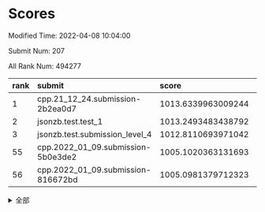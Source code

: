 # Scores

Modified Time: 2022-04-08 10:04:00

Submit Num: 207

All Rank Num: 494277

| rank |               submit               |       score        |       sigma        | pk_num |
| :--- | :--------------------------------- | :----------------- | :----------------- | :----- |
| 1    | cpp.21_12_24.submission-2b2ea0d7   | 1013.6339963009244 | 0.8014579679507394 | 9548   |
| 2    | jsonzb.test.test_1                 | 1013.2493483438792 | 0.824514385857604  | 9555   |
| 3    | jsonzb.test.submission_level_4     | 1012.8110693971042 | 0.806173050903179  | 9553   |
| 55   | cpp.2022_01_09.submission-5b0e3de2 | 1005.1020363131693 | 0.7232248955267571 | 9546   |
| 56   | cpp.2022_01_09.submission-816672bd | 1005.0981379712323 | 0.7067868985930564 | 9549   |


<details>
<summary>全部</summary>

| rank |                 submit                 |       score        |       sigma        | pk_num |
| :--- | :------------------------------------- | :----------------- | :----------------- | :----- |
| 1    | cpp.21_12_24.submission-2b2ea0d7       | 1013.6339963009244 | 0.8014579679507394 | 9548   |
| 2    | jsonzb.test.test_1                     | 1013.2493483438792 | 0.824514385857604  | 9555   |
| 3    | jsonzb.test.submission_level_4         | 1012.8110693971042 | 0.806173050903179  | 9553   |
| 4    | gobigger.level_3.submission_level_3_30 | 1012.276451640232  | 0.7871356150262174 | 9551   |
| 5    | gobigger.level_3.submission_level_3_47 | 1011.8986593570463 | 0.7938553285017621 | 9557   |
| 6    | gobigger.level_3.submission_level_3_42 | 1011.4594927819019 | 0.7906259924081762 | 9549   |
| 7    | gobigger.level_3.submission_level_3_40 | 1011.0587569816664 | 0.767705011409475  | 9554   |
| 8    | gobigger.level_3.submission_level_3_36 | 1010.9843890629865 | 0.7839335405170513 | 9554   |
| 9    | gobigger.level_3.submission_level_3_28 | 1010.8837987913762 | 0.7594858846020319 | 9553   |
| 10   | gobigger.level_3.submission_level_3_24 | 1010.7832335960368 | 0.777478030818507  | 9552   |
| 11   | gobigger.level_3.submission_level_3_1  | 1010.5171531062579 | 0.7545389608170897 | 9552   |
| 12   | gobigger.level_3.submission_level_3_49 | 1010.5061352094955 | 0.7801767684361752 | 9551   |
| 13   | gobigger.level_3.submission_level_3_2  | 1010.4549224938211 | 0.7473240293444194 | 9548   |
| 14   | gobigger.level_3.submission_level_3_27 | 1010.4523807243694 | 0.7729614615465437 | 9550   |
| 15   | gobigger.level_3.submission_level_3_37 | 1010.3890805194394 | 0.7436782974397284 | 9550   |
| 16   | gobigger.level_3.submission_level_3_23 | 1010.3798850531686 | 0.7587035779770637 | 9551   |
| 17   | gobigger.level_3.submission_level_3_26 | 1010.3342141858434 | 0.7450214381065278 | 9553   |
| 18   | gobigger.level_3.submission_level_3_41 | 1010.3211250752288 | 0.7745799153222435 | 9548   |
| 19   | gobigger.level_3.submission_level_3_16 | 1010.287568319692  | 0.7687982312661366 | 9554   |
| 20   | gobigger.level_3.submission_level_3_3  | 1010.214954733742  | 0.7823090099879799 | 9550   |
| 21   | gobigger.level_3.submission_level_3_46 | 1010.191577216953  | 0.7358545414167019 | 9554   |
| 22   | gobigger.level_3.submission_level_3_43 | 1010.0281740474005 | 0.7676239582432789 | 9549   |
| 23   | gobigger.level_3.submission_level_3_38 | 1010.0269376409132 | 0.7703700179981187 | 9554   |
| 24   | gobigger.level_3.submission_level_3_10 | 1009.9845393563423 | 0.7784155576800175 | 9545   |
| 25   | gobigger.level_3.submission_level_3_35 | 1009.9595511695275 | 0.7494753649738278 | 9551   |
| 26   | gobigger.level_3.submission_level_3_22 | 1009.9522996622275 | 0.754762291741188  | 9548   |
| 27   | gobigger.level_3.submission_level_3_15 | 1009.8767861857452 | 0.7448975402877477 | 9545   |
| 28   | gobigger.level_3.submission_level_3_9  | 1009.858389587968  | 0.75378000267906   | 9550   |
| 29   | gobigger.level_3.submission_level_3_32 | 1009.8349430925556 | 0.7638986190407959 | 9550   |
| 30   | gobigger.level_3.submission_level_3_21 | 1009.7750468837061 | 0.7668447067595111 | 9549   |
| 31   | gobigger.level_3.submission_level_3_19 | 1009.7532118588997 | 0.7474657241888286 | 9550   |
| 32   | gobigger.level_3.submission_level_3_0  | 1009.7122007360549 | 0.7767009930350451 | 9551   |
| 33   | gobigger.level_3.submission_level_3_48 | 1009.7018735167702 | 0.7490688800720857 | 9558   |
| 34   | gobigger.level_3.submission_level_3_45 | 1009.6536593363882 | 0.749724379031168  | 9548   |
| 35   | gobigger.level_3.submission_level_3_14 | 1009.626240519352  | 0.7875955240757185 | 9559   |
| 36   | gobigger.level_3.submission_level_3_18 | 1009.5964042950463 | 0.7421262749742938 | 9551   |
| 37   | gobigger.level_3.submission_level_3_39 | 1009.537694140631  | 0.7551195790372799 | 9556   |
| 38   | gobigger.level_3.submission_level_3_12 | 1009.5372619999462 | 0.7540606247066017 | 9551   |
| 39   | gobigger.level_3.submission_level_3_31 | 1009.5304936001098 | 0.7480795011009616 | 9552   |
| 40   | gobigger.level_3.submission_level_3_4  | 1009.4896456452931 | 0.7395381752571323 | 9555   |
| 41   | gobigger.level_3.submission_level_3_44 | 1009.4677251442248 | 0.7243157539777665 | 9551   |
| 42   | gobigger.level_3.submission_level_3_20 | 1009.3556645863129 | 0.747610983713565  | 9549   |
| 43   | gobigger.level_3.submission_level_3_25 | 1009.3535285351902 | 0.7513952547881471 | 9555   |
| 44   | gobigger.level_3.submission_level_3_7  | 1009.343250750804  | 0.7374716386008996 | 9555   |
| 45   | gobigger.level_3.submission_level_3_13 | 1009.3386088232982 | 0.7397433512948995 | 9553   |
| 46   | gobigger.level_3.submission_level_3_29 | 1009.3316571205505 | 0.7515256656264463 | 9552   |
| 47   | gobigger.level_3.submission_level_3_33 | 1009.1564809823701 | 0.7583752607711612 | 9555   |
| 48   | gobigger.level_3.submission_level_3_5  | 1009.1393748331236 | 0.7670709131084212 | 9547   |
| 49   | gobigger.level_3.submission_level_3_17 | 1008.8620079599025 | 0.7525342923947536 | 9548   |
| 50   | gobigger.level_3.submission_level_3_11 | 1008.5243562203879 | 0.7370840377846718 | 9551   |
| 51   | gobigger.level_3.submission_level_3_8  | 1008.4666778601203 | 0.7413586423914842 | 9556   |
| 52   | gobigger.level_3.submission_level_3_6  | 1008.1622217537787 | 0.7442517053212531 | 9557   |
| 53   | gobigger.level_3.submission_level_3_34 | 1007.6089631229808 | 0.7445272468089357 | 9549   |
| 54   | gobigger.level_1.submission_level_1_10 | 1005.7261331997926 | 0.7098113783803863 | 9552   |
| 55   | cpp.2022_01_09.submission-5b0e3de2     | 1005.1020363131693 | 0.7232248955267571 | 9546   |
| 56   | cpp.2022_01_09.submission-816672bd     | 1005.0981379712323 | 0.7067868985930564 | 9549   |
| 57   | gobigger.level_1.submission_level_1_48 | 1005.0663464147278 | 0.7292362814439185 | 9547   |
| 58   | gobigger.level_1.submission_level_1_19 | 1004.1283263021503 | 0.7210695052613799 | 9552   |
| 59   | gobigger.level_1.submission_level_1_41 | 1004.1130400235439 | 0.7195461420443164 | 9547   |
| 60   | gobigger.level_1.submission_level_1_25 | 1004.0945347406974 | 0.7195791248731578 | 9553   |
| 61   | gobigger.level_1.submission_level_1_31 | 1004.0828659609848 | 0.7033734509181934 | 9551   |
| 62   | gobigger.level_1.submission_level_1_38 | 1004.0407452663325 | 0.715346559867225  | 9552   |
| 63   | gobigger.level_1.submission_level_1_45 | 1003.9413367642544 | 0.7258311837273231 | 9554   |
| 64   | gobigger.level_1.submission_level_1_43 | 1003.9293718707783 | 0.7114361135887483 | 9551   |
| 65   | gobigger.level_1.submission_level_1_28 | 1003.8618730325977 | 0.7196657075382418 | 9548   |
| 66   | gobigger.level_1.submission_level_1_21 | 1003.8563237707324 | 0.7101632159796714 | 9547   |
| 67   | gobigger.level_1.submission_level_1_6  | 1003.7122496278919 | 0.7071547584610526 | 9550   |
| 68   | gobigger.level_1.submission_level_1_33 | 1003.7079134133089 | 0.7199372241529841 | 9550   |
| 69   | gobigger.level_1.submission_level_1_2  | 1003.6990547563963 | 0.7048080661985366 | 9554   |
| 70   | gobigger.level_1.submission_level_1_3  | 1003.6136309046748 | 0.7147519228618103 | 9552   |
| 71   | gobigger.level_1.submission_level_1_17 | 1003.5573385444552 | 0.725145670623663  | 9554   |
| 72   | gobigger.level_1.submission_level_1_15 | 1003.5521629682629 | 0.7137140781864326 | 9552   |
| 73   | gobigger.level_1.submission_level_1_9  | 1003.5047629222855 | 0.7258524552893713 | 9549   |
| 74   | gobigger.level_1.submission_level_1_7  | 1003.4715838684814 | 0.7205632264178898 | 9546   |
| 75   | gobigger.level_1.submission_level_1_49 | 1003.454420119319  | 0.7078565427320517 | 9553   |
| 76   | gobigger.level_1.submission_level_1_22 | 1003.4327956454113 | 0.723831059149503  | 9549   |
| 77   | gobigger.level_1.submission_level_1_40 | 1003.3694500843937 | 0.7164134391809414 | 9553   |
| 78   | gobigger.level_1.submission_level_1_32 | 1003.3485320598655 | 0.707640096991553  | 9552   |
| 79   | gobigger.level_1.submission_level_1_5  | 1003.2841377357387 | 0.7087478062631962 | 9554   |
| 80   | gobigger.level_1.submission_level_1_30 | 1003.2678133188218 | 0.7356459346884472 | 9548   |
| 81   | gobigger.level_1.submission_level_1_14 | 1003.2308077236025 | 0.6989806006924449 | 9550   |
| 82   | gobigger.level_1.submission_level_1_11 | 1003.2099513045761 | 0.7071295719125311 | 9549   |
| 83   | gobigger.level_1.submission_level_1_23 | 1003.1953585749981 | 0.7162431476663103 | 9555   |
| 84   | gobigger.level_1.submission_level_1_0  | 1003.0887123132921 | 0.7214135917629552 | 9541   |
| 85   | gobigger.level_1.submission_level_1_20 | 1003.0611542317009 | 0.713682707778755  | 9549   |
| 86   | gobigger.level_1.submission_level_1_12 | 1003.0126229422549 | 0.7334740079714617 | 9555   |
| 87   | gobigger.level_1.submission_level_1_29 | 1002.9945522672969 | 0.7096978898245492 | 9553   |
| 88   | gobigger.level_1.submission_level_1_16 | 1002.9582772477819 | 0.7079746337441196 | 9548   |
| 89   | gobigger.level_1.submission_level_1_4  | 1002.9006489848061 | 0.7233496393449257 | 9549   |
| 90   | gobigger.level_1.submission_level_1_34 | 1002.8583383657915 | 0.7035424649125185 | 9552   |
| 91   | gobigger.level_1.submission_level_1_36 | 1002.8487781716526 | 0.7091780279036337 | 9554   |
| 92   | gobigger.level_1.submission_level_1_37 | 1002.7111315774899 | 0.7209591295675992 | 9553   |
| 93   | gobigger.level_1.submission_level_1_46 | 1002.6589932842224 | 0.7072014684472301 | 9549   |
| 94   | gobigger.level_1.submission_level_1_35 | 1002.5683659441983 | 0.7150849775575698 | 9552   |
| 95   | gobigger.level_1.submission_level_1_13 | 1002.4690940007362 | 0.7135879043093248 | 9549   |
| 96   | gobigger.level_1.submission_level_1_26 | 1002.3993629088307 | 0.7129559235310992 | 9551   |
| 97   | gobigger.level_1.submission_level_1_8  | 1002.3840949888194 | 0.7118926017749522 | 9552   |
| 98   | gobigger.level_1.submission_level_1_47 | 1002.2019248668022 | 0.7099760430697565 | 9554   |
| 99   | gobigger.level_1.submission_level_1_1  | 1002.1959760764765 | 0.7137708073332741 | 9554   |
| 100  | gobigger.level_1.submission_level_1_39 | 1002.1857654579034 | 0.7067266099184537 | 9554   |
| 101  | gobigger.level_1.submission_level_1_42 | 1002.1682812260678 | 0.7133027719919436 | 9555   |
| 102  | gobigger.level_1.submission_level_1_27 | 1002.0631903220311 | 0.7109195451383581 | 9552   |
| 103  | gobigger.level_1.submission_level_1_18 | 1002.0196093448499 | 0.7169883502752956 | 9549   |
| 104  | gobigger.level_1.submission_level_1_44 | 1002.018422130517  | 0.7070788346494314 | 9551   |
| 105  | gobigger.level_1.submission_level_1_24 | 1001.8190484236645 | 0.7160237062665661 | 9552   |
| 106  | gobigger.random.submission_random_22   | 997.3195282747797  | 0.7132267465441112 | 9546   |
| 107  | gobigger.random.submission_random_18   | 997.1899000804651  | 0.7084205321091692 | 9552   |
| 108  | gobigger.random.submission_random_36   | 997.1882157246638  | 0.7068256829351656 | 9548   |
| 109  | gobigger.random.submission_random_49   | 997.0268394462407  | 0.7058472154128879 | 9550   |
| 110  | gobigger.random.submission_random_15   | 997.0043320360754  | 0.7136719910087652 | 9555   |
| 111  | gobigger.random.submission_random_40   | 996.9850594570754  | 0.6995121629846325 | 9556   |
| 112  | gobigger.random.submission_random_1    | 996.9456286115209  | 0.7106317921662095 | 9548   |
| 113  | gobigger.random.submission_random_34   | 996.8964863631717  | 0.713248812640945  | 9550   |
| 114  | gobigger.random.submission_random_20   | 996.8276179241465  | 0.7129610803774047 | 9552   |
| 115  | gobigger.random.submission_random_12   | 996.7028794395055  | 0.7177272450418828 | 9546   |
| 116  | gobigger.random.submission_random_28   | 996.5952308002041  | 0.7108071685766174 | 9549   |
| 117  | gobigger.random.submission_random_3    | 996.4158197732215  | 0.7142905305408025 | 9558   |
| 118  | gobigger.random.submission_random_25   | 996.4005802207394  | 0.7017551185070529 | 9552   |
| 119  | gobigger.random.submission_random_37   | 996.2987660466797  | 0.7082280085747166 | 9553   |
| 120  | gobigger.random.submission_random_44   | 996.2640656794968  | 0.7333006129881474 | 9552   |
| 121  | gobigger.random.submission_random_21   | 996.2611874350199  | 0.7030805197064102 | 9556   |
| 122  | gobigger.random.submission_random_16   | 996.2156870321476  | 0.7013501125264685 | 9553   |
| 123  | gobigger.random.submission_random_17   | 996.2109035091363  | 0.7115420513011306 | 9551   |
| 124  | gobigger.random.submission_random_43   | 996.2089832117163  | 0.7081997967788421 | 9547   |
| 125  | gobigger.random.submission_random_9    | 996.2049393655334  | 0.708972731471558  | 9552   |
| 126  | gobigger.random.submission_random_5    | 996.2038648629599  | 0.7067021036099638 | 9550   |
| 127  | gobigger.random.submission_random_26   | 996.1761300409862  | 0.7224438026111268 | 9550   |
| 128  | gobigger.random.submission_random_8    | 996.1757839445806  | 0.7113886411873188 | 9547   |
| 129  | gobigger.random.submission_random_39   | 996.1557128199829  | 0.705076449220111  | 9553   |
| 130  | gobigger.random.submission_random_35   | 996.1407061096435  | 0.7044447166212291 | 9548   |
| 131  | gobigger.random.submission_random_45   | 996.0879011794414  | 0.7055953438830014 | 9551   |
| 132  | gobigger.random.submission_random_0    | 996.0503861133808  | 0.7058022541020776 | 9546   |
| 133  | gobigger.random.submission_random_14   | 996.0002611974165  | 0.6991280278962081 | 9551   |
| 134  | gobigger.random.submission_random_33   | 995.9931226000524  | 0.7089172358259797 | 9546   |
| 135  | gobigger.random.submission_random_7    | 995.8998313994267  | 0.7213767432283769 | 9553   |
| 136  | gobigger.random.submission_random_11   | 995.8822994797541  | 0.7046708955109753 | 9554   |
| 137  | gobigger.random.submission_random_42   | 995.7828970785595  | 0.7169583142895465 | 9549   |
| 138  | gobigger.random.submission_random_29   | 995.7812844783936  | 0.7107318407007559 | 9555   |
| 139  | gobigger.random.submission_random_6    | 995.7642977091444  | 0.6974333056235422 | 9552   |
| 140  | gobigger.random.submission_random_4    | 995.7142675428443  | 0.7074966116414424 | 9549   |
| 141  | gobigger.random.submission_random_13   | 995.6321957746075  | 0.7158363686254395 | 9546   |
| 142  | gobigger.random.submission_random_2    | 995.5986719215954  | 0.6984774865218809 | 9553   |
| 143  | gobigger.random.submission_random_27   | 995.5642990779213  | 0.7013370475149969 | 9557   |
| 144  | gobigger.random.submission_random_41   | 995.5450343184906  | 0.7315809796546368 | 9549   |
| 145  | gobigger.random.submission_random_48   | 995.5448146500123  | 0.7250122048684206 | 9558   |
| 146  | gobigger.random.submission_random_46   | 995.5225008143076  | 0.709616428459621  | 9553   |
| 147  | gobigger.random.submission_random_24   | 995.4918763322712  | 0.7059987057641748 | 9552   |
| 148  | gobigger.random.submission_random_38   | 995.3914290689597  | 0.7150560024087623 | 9556   |
| 149  | gobigger.random.submission_random_10   | 995.2647156986858  | 0.7181793210618469 | 9548   |
| 150  | gobigger.random.submission_random_31   | 995.1621391840154  | 0.7133742394707706 | 9550   |
| 151  | gobigger.random.submission_random_23   | 994.9967888108948  | 0.7126215227635624 | 9549   |
| 152  | gobigger.random.submission_random_19   | 994.9306458691833  | 0.7251147450349643 | 9556   |
| 153  | gobigger.random.submission_random_47   | 994.8627276362879  | 0.7083498477760405 | 9553   |
| 154  | gobigger.random.submission_random_30   | 994.8265671571852  | 0.7067631333367906 | 9553   |
| 155  | gobigger.random.submission_random_32   | 994.7673365151992  | 0.71983149410331   | 9557   |
| 156  | gobigger.level_2.submission_level_2_44 | 994.484342260657   | 0.7124277565197373 | 9551   |
| 157  | gobigger.level_2.submission_level_2_25 | 994.2376025836948  | 0.732316061730058  | 9554   |
| 158  | gobigger.level_2.submission_level_2_8  | 993.8210221823656  | 0.7444368596645933 | 9547   |
| 159  | gobigger.level_2.submission_level_2_0  | 993.7529676821695  | 0.7425561545351174 | 9551   |
| 160  | gobigger.level_2.submission_level_2_4  | 993.7392933342246  | 0.7225999642788401 | 9550   |
| 161  | gobigger.level_2.submission_level_2_11 | 993.738442864229   | 0.7310228411638484 | 9547   |
| 162  | gobigger.level_2.submission_level_2_40 | 993.6860359677069  | 0.7313301408258992 | 9552   |
| 163  | gobigger.level_2.submission_level_2_47 | 993.545722433457   | 0.7523116305036405 | 9549   |
| 164  | gobigger.level_2.submission_level_2_12 | 993.5385586815107  | 0.7295935385085501 | 9559   |
| 165  | gobigger.level_2.submission_level_2_20 | 993.4770657461315  | 0.7398607976571603 | 9549   |
| 166  | gobigger.level_2.submission_level_2_42 | 993.4243469605485  | 0.7337613531973035 | 9553   |
| 167  | gobigger.level_2.submission_level_2_33 | 993.2865173007053  | 0.7443820622625055 | 9549   |
| 168  | gobigger.level_2.submission_level_2_15 | 993.1647938337148  | 0.7312684126174707 | 9551   |
| 169  | gobigger.level_2.submission_level_2_21 | 993.1616906663335  | 0.7391854227715355 | 9550   |
| 170  | gobigger.level_2.submission_level_2_10 | 993.0226058574085  | 0.7388186215122211 | 9550   |
| 171  | gobigger.level_2.submission_level_2_29 | 993.0210950415882  | 0.7438764594624369 | 9548   |
| 172  | gobigger.level_2.submission_level_2_46 | 992.990598280632   | 0.7251154717218407 | 9551   |
| 173  | gobigger.level_2.submission_level_2_18 | 992.9256649369515  | 0.7548034826561183 | 9552   |
| 174  | gobigger.level_2.submission_level_2_41 | 992.6893153814037  | 0.7421014390832529 | 9548   |
| 175  | gobigger.level_2.submission_level_2_13 | 992.5356003288772  | 0.74032667653963   | 9550   |
| 176  | gobigger.level_2.submission_level_2_22 | 992.5348413497497  | 0.7461772416700961 | 9548   |
| 177  | gobigger.level_2.submission_level_2_14 | 992.4381989664843  | 0.7269991787085984 | 9553   |
| 178  | gobigger.level_2.submission_level_2_23 | 992.374875123292   | 0.741571492970654  | 9544   |
| 179  | gobigger.level_2.submission_level_2_39 | 992.3462540379719  | 0.7410253287433319 | 9552   |
| 180  | gobigger.level_2.submission_level_2_16 | 992.3281594869239  | 0.7466635737851718 | 9557   |
| 181  | gobigger.level_2.submission_level_2_19 | 992.2362036020139  | 0.7365333022652925 | 9551   |
| 182  | gobigger.level_2.submission_level_2_3  | 992.201665257792   | 0.775341586183948  | 9552   |
| 183  | gobigger.level_2.submission_level_2_6  | 992.1915317361766  | 0.7459114029222063 | 9551   |
| 184  | gobigger.level_2.submission_level_2_37 | 992.1063831055171  | 0.7436583627626865 | 9551   |
| 185  | gobigger.level_2.submission_level_2_49 | 992.0372027625822  | 0.7283861381650286 | 9552   |
| 186  | gobigger.level_2.submission_level_2_35 | 991.9620356830485  | 0.7469869050817051 | 9555   |
| 187  | gobigger.level_2.submission_level_2_45 | 991.8597186088543  | 0.7400412784187845 | 9556   |
| 188  | gobigger.level_2.submission_level_2_43 | 991.8013989653184  | 0.7380985513070497 | 9551   |
| 189  | gobigger.level_2.submission_level_2_31 | 991.7989077129595  | 0.7427193822877283 | 9553   |
| 190  | gobigger.level_2.submission_level_2_5  | 991.7681874100942  | 0.7366799134905558 | 9552   |
| 191  | gobigger.level_2.submission_level_2_28 | 991.7031346693683  | 0.755943539114862  | 9550   |
| 192  | gobigger.level_2.submission_level_2_36 | 991.5482188010559  | 0.7623054477618492 | 9553   |
| 193  | gobigger.level_2.submission_level_2_34 | 991.4708941228267  | 0.7503008063951475 | 9550   |
| 194  | gobigger.level_2.submission_level_2_1  | 991.4628954800123  | 0.7697075934146833 | 9550   |
| 195  | gobigger.level_2.submission_level_2_30 | 991.3736183608735  | 0.7577925302515535 | 9555   |
| 196  | gobigger.level_2.submission_level_2_32 | 991.3439421770964  | 0.7592398915339288 | 9550   |
| 197  | gobigger.level_2.submission_level_2_9  | 991.2505645392959  | 0.7611636832301393 | 9548   |
| 198  | gobigger.level_2.submission_level_2_24 | 991.1334318573988  | 0.7571909703855066 | 9550   |
| 199  | gobigger.level_2.submission_level_2_38 | 990.8463800990376  | 0.758689013689663  | 9553   |
| 200  | gobigger.level_2.submission_level_2_26 | 990.7123188234996  | 0.7582248625086326 | 9546   |
| 201  | gobigger.level_2.submission_level_2_27 | 990.6802868695561  | 0.7403027939515517 | 9548   |
| 202  | gobigger.level_2.submission_level_2_2  | 990.6417722253875  | 0.7473571517209565 | 9554   |
| 203  | gobigger.level_2.submission_level_2_48 | 990.5171173473157  | 0.7571006806229127 | 9551   |
| 204  | gobigger.level_2.submission_level_2_17 | 990.4552533840351  | 0.7708683780096343 | 9550   |
| 205  | gobigger.level_2.submission_level_2_7  | 989.2141777776045  | 0.7792497818798731 | 9554   |
| 206  | gobigger.none.submission_none_1        | 977.4256732158973  | 1.334342452102418  | 9556   |
| 207  | gobigger.none.submission_none_0        | 976.7027581829431  | 1.3044678667797607 | 9550   |

</details>